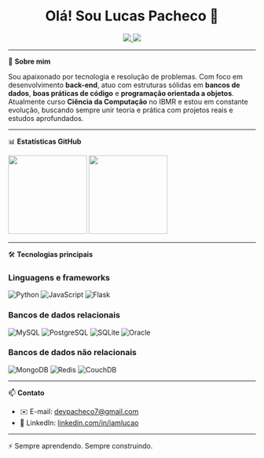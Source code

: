 <h1 align="center">Olá! Sou Lucas Pacheco 👋</h1>

<p align="center">
  <a href="https://www.linkedin.com/in/seu-usuario" target="_blank">
    <img src="https://img.shields.io/badge/LinkedIn-0077B5?style=for-the-badge&logo=linkedin&logoColor=white" />
  </a>
  <a href="https://www.instagram.com/seu-usuario" target="_blank">
    <img src="https://img.shields.io/badge/Instagram-E4405F?style=for-the-badge&logo=instagram&logoColor=white" />
  </a>
</p>

---

🚀 **Sobre mim**

Sou apaixonado por tecnologia e resolução de problemas. Com foco em desenvolvimento **back-end**, atuo com estruturas sólidas em **bancos de dados**, **boas práticas de código** e **programação orientada a objetos**.  
Atualmente curso **Ciência da Computação** no IBMR e estou em constante evolução, buscando sempre unir teoria e prática com projetos reais e estudos aprofundados.

---

📊 **Estatísticas GitHub**

<p align="left">
  <img height="160em" src="https://github-readme-stats.vercel.app/api?username=devlucasp&show_icons=true&theme=tokyonight" />
  <img height="160em" src="https://github-readme-stats.vercel.app/api/top-langs/?username=devlucasp&layout=compact&theme=tokyonight" />
</p>

---

🛠 **Tecnologias principais**

### Linguagens e frameworks
![Python](https://img.shields.io/badge/Python-14354C?style=for-the-badge&logo=python&logoColor=white)
![JavaScript](https://img.shields.io/badge/JavaScript-F7DF1E?style=for-the-badge&logo=javascript&logoColor=black)
![Flask](https://img.shields.io/badge/Flask-000000?style=for-the-badge&logo=flask&logoColor=white)

### Bancos de dados relacionais
![MySQL](https://img.shields.io/badge/MySQL-0D1117?style=for-the-badge&logo=mysql&logoColor=white)
![PostgreSQL](https://img.shields.io/badge/PostgreSQL-336791?style=for-the-badge&logo=postgresql&logoColor=white)
![SQLite](https://img.shields.io/badge/SQLite-07405E?style=for-the-badge&logo=sqlite&logoColor=white)
![Oracle](https://img.shields.io/badge/Oracle_DB-F80000?style=for-the-badge&logo=oracle&logoColor=white)

### Bancos de dados não relacionais
![MongoDB](https://img.shields.io/badge/MongoDB-4EA94B?style=for-the-badge&logo=mongodb&logoColor=white)
![Redis](https://img.shields.io/badge/Redis-DC382D?style=for-the-badge&logo=redis&logoColor=white)
![CouchDB](https://img.shields.io/badge/CouchDB-EF1A1A?style=for-the-badge&logo=apachecouchdb&logoColor=white)

---

📫 **Contato**

- ✉️ E-mail: devpacheco7@gmail.com   
- 🔗 LinkedIn: [linkedin.com/in/iamlucao](https://www.linkedin.com/in/iamlucao)

---

⚡ Sempre aprendendo. Sempre construindo.
